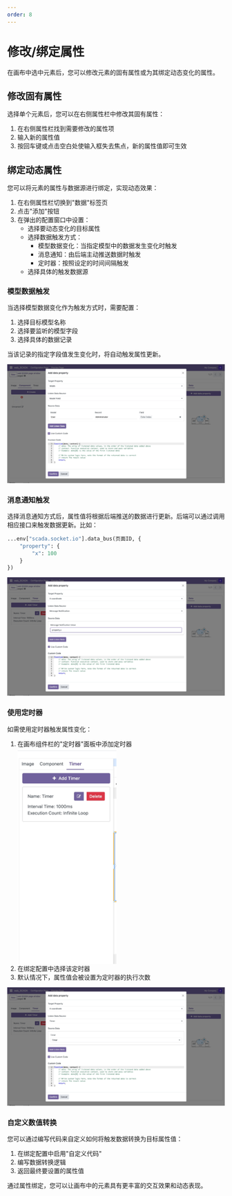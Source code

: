 ```yaml
---
order: 8
---
```

# 修改/绑定属性

在画布中选中元素后，您可以修改元素的固有属性或为其绑定动态变化的属性。

## 修改固有属性

选择单个元素后，您可以在右侧属性栏中修改其固有属性：

1. 在右侧属性栏找到需要修改的属性项
2. 输入新的属性值
3. 按回车键或点击空白处使输入框失去焦点，新的属性值即可生效

## 绑定动态属性

您可以将元素的属性与数据源进行绑定，实现动态效果：

1. 在右侧属性栏切换到"数据"标签页
2. 点击"添加"按钮
3. 在弹出的配置窗口中设置：
   - 选择要动态变化的目标属性
   - 选择数据触发方式：
     - 模型数据变化：当指定模型中的数据发生变化时触发
     - 消息通知：由后端主动推送数据时触发
     - 定时器：按照设定的时间间隔触发
   - 选择具体的触发数据源

### 模型数据触发

当选择模型数据变化作为触发方式时，需要配置：

1. 选择目标模型名称
2. 选择要监听的模型字段
3. 选择具体的数据记录

当该记录的指定字段值发生变化时，将自动触发属性更新。

![模型数据触发](./bind-attr-model.jpg)

### 消息通知触发

选择消息通知方式后，属性值将根据后端推送的数据进行更新。后端可以通过调用相应接口来触发数据更新。比如：
```python
...env["scada.socket.io"].data_bus(页面ID, {
    "property": {
        "x": 100
    }
})
```
![消息通知触发](./bind-attr-message.jpg)

### 使用定时器

如需使用定时器触发属性变化：

1. 在画布组件栏的"定时器"面板中添加定时器
   <div style="height: 500px;">
   <img src="./timer.jpg" alt="添加定时器" style="height: 100%;">
   </div>
2. 在绑定配置中选择该定时器
3. 默认情况下，属性值会被设置为定时器的执行次数

![定时器触发](./bind-attr-timer.jpg)

### 自定义数值转换

您可以通过编写代码来自定义如何将触发数据转换为目标属性值：

1. 在绑定配置中启用"自定义代码"
2. 编写数据转换逻辑
3. 返回最终要设置的属性值

通过属性绑定，您可以让画布中的元素具有更丰富的交互效果和动态表现。

